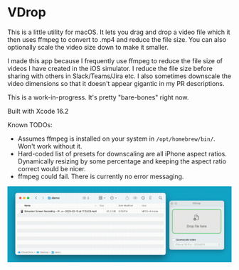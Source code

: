 # VDrop
This is a little utility for macOS. It lets you drag and drop a video file which it then uses ffmpeg to convert to .mp4 and reduce the file size. You can also optionally scale the video size down to make it smaller.

I made this app because I frequently use ffmpeg to reduce the file size of videos I have created in the iOS simulator. I reduce the file size before sharing with others in Slack/Teams/Jira etc. I also sometimes downscale the video dimensions so that it doesn't appear gigantic in my PR descriptions.

This is a work-in-progress. It's pretty "bare-bones" right now.

Built with Xcode 16.2

Known TODOs:
- Assumes ffmpeg is installed on your system in `/opt/homebrew/bin/`. Won't work without it.
- Hard-coded list of presets for downscaling are all iPhone aspect ratios. Dynamically resizing by some percentage and keeping the aspect ratio correct would be nicer.
- ffmpeg could fail. There is currently no error messaging.

![Demo video](demo.gif)

